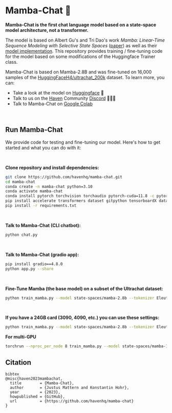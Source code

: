 # Mamba-Chat 🐍

**Mamba-Chat is the first chat language model based on a state-space model architecture, not a transformer.**

The model is based on Albert Gu's and Tri Dao's work *Mamba: Linear-Time Sequence Modeling with Selective State Spaces* ([paper](https://arxiv.org/pdf/2312.00752.pdf)) as well as their [model implementation](https://github.com/state-spaces/mamba). This repository provides training / fine-tuning code for the model based on some modifications of the Huggingface Trainer class.

Mamba-Chat is based on Mamba-2.8B and was fine-tuned on 16,000 samples of the [HuggingFaceH4/ultrachat_200k](https://huggingface.co/datasets/HuggingFaceH4/ultrachat_200k) dataset. To learn more, you can:

- Take a look at the model on [Huggingface](https://huggingface.co/havenhq/mamba-chat) 🤗
- Talk to us on the [Haven](https://haven.run/) Community [Discord](https://discord.com/invite/JDjbfp6q2G) 🧑‍🤝‍🧑
- Talk to Mamba-Chat on [Google Colab](https://colab.research.google.com/drive/1dUlEYnRbgJYg4_kofNpsCddLCh6vltNK?usp=sharing)


<br>

## Run Mamba-Chat

We provide code for testing and fine-tuning our model. Here's how to get started and what you can do with it:

<br>


**Clone repository and install dependencies:**
```bash
git clone https://github.com/havenhq/mamba-chat.git
cd mamba-chat
conda create -n mamba-chat python=3.10
conda activate mamba-chat
conda install pytorch torchvision torchaudio pytorch-cuda=11.8 -c pytorch -c nvidia
pip install accelerate transformers dataset gitpython tensorboardX datasets tensorboard scikit-learn evaluate
pip install -r requirements.txt
```

<br>

**Talk to Mamba-Chat (CLI chatbot):**
```bash
python chat.py
```

<br>

**Talk to Mamba-Chat (gradio app):**
```bash
pip install gradio==4.8.0
python app.py --share
```

<br>

**Fine-Tune Mamba (the base model) on a subset of the Ultrachat dataset:**
```bash
python train_mamba.py --model state-spaces/mamba-2.8b --tokenizer EleutherAI/gpt-neox-20b --learning_rate 5e-5 --batch_size 4 --data_path ./data/ultrachat_small.jsonl --num_epochs 3
```

<br>

**If you have a 24GB card (3090, 4090, etc.) you can use these settings:**
```bash
python train_mamba.py --model state-spaces/mamba-2.8b --tokenizer EleutherAI/gpt-neox-20b --learning_rate 5e-5 --batch_size 1 --gradient_accumulation_steps 4 --optim paged_adamw_8bit --data_path ./data/ultrachat_small.jsonl --num_epochs 3
```

**For multi-GPU**
```bash
torchrun --nproc_per_node 8 train_mamba.py --model state-spaces/mamba-130m --tokenizer EleutherAI/gpt-neox-20b --learning_rate 5e-5 --batch_size 1 --data_path ./data/ultrachat_small.jsonl --num_epochs 3
```

## Citation

```
bibtex
@misc{haven2023mambachat,
  title        = {Mamba-Chat},
  author       = {Justus Mattern and Konstantin Hohr},
  year         = {2023},
  howpublished = {GitHub},
  url          = {https://github.com/havenhq/mamba-chat}
}
```
